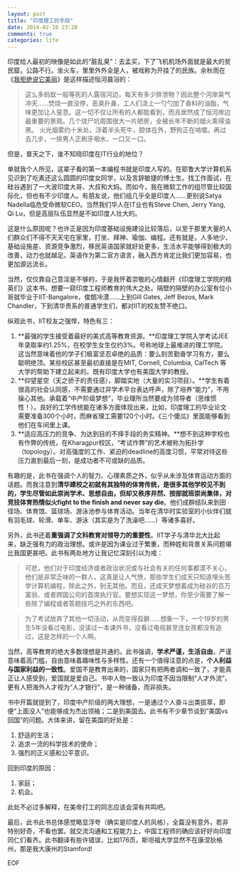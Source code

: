 ```yaml
---
layout: post
title: "印度理工的手段"
date: 2014-02-16 23:20
comments: true
categories: life
---
```


印度给人最初的映像是如此的“脏乱臭”：去孟买，下了飞机机场外面就是最大的贫民窟，公路不行。坐火车，里里外外全是人，被戏称为开挂了的民族。余秋雨在《[我拒绝说它美丽](http://book.sina.com.cn/longbook/1087457725_chuzou/29.shtml)》是这样描述恒河晨浴的：

>这么多蚂蚁一般等死的人露宿河边，每天有多少排泄物？因此整个河岸臭气冲天……焚烧一直没停，恶臭扑鼻，工人们浇上一勺勺加了香料的油脂，气味更加让人窒息。这一切不仅让所有的人都能看到，而且居然成了恒河岸边最重要的景观。几个烧尸坑周围很大一片陋房，全被长年不断的烟火熏得油黑。 火光烟雾约十米处，浮着半头死牛，腔体在外，野狗正在啃噬。再过去几步，一排男人正刷牙咽水，一口又一口。 

但是，普天之下，谁不知晓印度在IT行业的地位？

单就我个人所见，这辈子看的第一本编程书就是印度人写的。在耶鲁大学计算机系见识到了吃素还这么圆圆的印度女同学，以及言辞敏捷的博士生。找工作面试，在硅谷遇到了一大波印度大哥、大叔和大妈。而如今，我在微软工作的组尽管比较国际化，但也有不少印度人。有朋友说，他们组几乎全是印度人……更别说Satya Nadella临危受命微软CEO。当然我们华人在IT业也有Steve Chen, Jerry Yang, Qi Lu，但是高层队伍显然是不如印度人壮大的。

这是什么原因呢？也许正是因为印度基础设施建设比较落后，以至于那里大量的人们群众们不得不天天宅在家里，打坐、拜神、瑜伽、编程。还有就是，人多地少、基础设施差、资源竞争激烈，移民英语国家就好处更多，生活水平能够得到极大的改善，动力也就越足。英语作为第二官方语言，融入西方肯定比我们更加容易，也更加源远流长。

当然，仅仅靠自己意淫是不够的，于是我怀着崇敬的心情翻开《印度理工学院的精英们》这本书，想要一窥印度工程师教育的伟大之处。隔壁的隔壁的办公室有位小哥就毕业于IIT-Bangalore，俊朗冷漠……上到Gill Gates, Jeff Bezos, Mark Chandler，下到清华贵系的普通学生们，都对IIT的校友赞不绝口。

纵观此书，IIT校友之强悍，特色有三：

1. **最强的学生接受着最好的美式高等教育资源。**印度理工学院入学考试JEE年录取率约1.25%，在校学生女生仅约3%。号称地球上最难进的理工学院。这当然意味着他的学子们极富坚忍卓绝的品质：要么刻苦勤奋学习有方，要么聪明绝顶。某些校区甚至最初直接是在MIT, Cornell, Columbia, CalTech 等大学的帮助下建立起来的。既有印度大学也有美国大学的教授。
2. **仰望星空（天之骄子的责任感），脚踏实地（大量的实习项目）。**学生有着很高的社会认同感，不需要通过非学术平台表达呼声，除了培养“能力”，不用操心其他。承载着“中产阶级梦想”，毕业理所当然要成为领导者（思维惯性！）。良好的工学传统能在诸多方面体现出来，比如，印度理工的毕业论文需要准备300个小时，而麻省理工需要120个小时。《三个傻瓜》里面能够看到他们在车间里上课。
3. **适应高压力的竞争、为达到目的不择手段的务实精神。**想不到这种学校也有作弊的传统，在Kharagpur校区，“考试作弊”的艺术被称为拓扑学（topology）。对高强度的工作、紧迫的deadline的高度习惯，平常对待这些压力直到最后一刻，是成功者不可或缺的品质。


有趣的是，此书在强调个人的智力、心理素质之外，似乎从未涉及体育运动方面的话题。而我注意到**清华建校之初就有其独特的体育传统，是很多其他学校见不到的，学生尽管如此崇尚学术、思想自由，但却又秩序井然、按部就班崇尚集体，对竞技体育热情似火fight to the finish and never say die**。他们成群结队来到田径场、体育馆、篮球场、游泳池参与体育活动。当年在清华时实验室的小伙伴们就有羽毛球、轮滑、单车、游泳（其实是为了洗澡吧……）等诸多喜好。

另外，此书还着**重强调了文科教育对领导力的重要性**。IIT学子与清华北大比起来，缺乏强有力的政治理想。或许是因为课业过于繁重，而种姓和背景关系问题堪比我国更甚吧。此书有两处地方让我记忆深刻引以为戒：

> 可悲，他们对于印度经济或者政治状况或与社会有关的任何事都漠不关心，他们是非常乏味的一群人，这真是让人气愤，那些学生们成天只知道埋头苦学计算机编程，除此之外，别无其他。而且，还成天梦想着成为硅谷的百万富翁、或者跨国公司的首席执行官。要想实现这一梦想，你至少需要了解一些除了编程或者答题技巧之外的东西吧。

> 为了考试放弃了其他一切活动，从而变得孤僻……想象一下，一个19岁的男生5年没看过电影，没读过一本课外书，没看过电视甚至连女孩都没有追过，这是怎样的一个人啊。

当然，高等教育的绝大多数理想是共通的。此书强调，**学术严谨，生活自由**，严谨意味着高门槛，自由意味着趣味性与多样性。还有一个值得注意的点是，**个人利益与国家利益的一致性**。爱国不是教育出来的，国家只有把两者调和一致了，才能真正让人感受到，爱国就是爱自己。书中人物一致认为印度不因当限制“人才外流”，更有人把海外人才视为“人才银行”，是一种储备，而非损失。

书中开篇就提到了，印度中产阶级的两大理想，一是通过个人奋斗出类拔萃，即便“上面没人”也能够成为杰出领袖；二是到美国去。此书有不少章节谈到“美国vs回国”的问题。大体来讲，留在美国的好处是： 

1. 舒适的生活；
2. 追求一流的科学技术的使命；
3. 强烈的正义感和公平意识。

回到印度的原因：

1. 家庭；
2. 机会。

此处不必过多解释，在美帝打工的同志应该会深有共鸣吧。

最后，此书此书总体感觉略显浮夸（确实是印度人的风格），全篇没有意外，若非特别好奇，不看也罢。就交流沟通和工程能力上，中国工程师的确应该好好向印度同仁们看齐。此书翻译有些许错误，比如176页，斯坦福大学显然不在康涅狄格州，那是我大康州的Stamford!

EOF